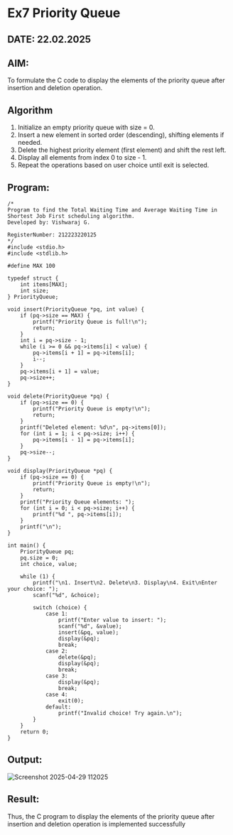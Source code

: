 # Ex7 Priority Queue
## DATE: 22.02.2025
## AIM:
To formulate the C code to display the elements of the priority queue after insertion and deletion operation.

## Algorithm
1. Initialize an empty priority queue with size = 0.
2. Insert a new element in sorted order (descending), shifting elements if needed.
3. Delete the highest priority element (first element) and shift the rest left.
4. Display all elements from index 0 to size - 1.
5. Repeat the operations based on user choice until exit is selected.

## Program:
```
/*
Program to find the Total Waiting Time and Average Waiting Time in Shortest Job First scheduling algorithm.
Developed by: Vishwaraj G.

RegisterNumber: 212223220125
*/
#include <stdio.h>
#include <stdlib.h>

#define MAX 100

typedef struct {
    int items[MAX];
    int size;
} PriorityQueue;

void insert(PriorityQueue *pq, int value) {
    if (pq->size == MAX) {
        printf("Priority Queue is full!\n");
        return;
    }
    int i = pq->size - 1;
    while (i >= 0 && pq->items[i] < value) {
        pq->items[i + 1] = pq->items[i];
        i--;
    }
    pq->items[i + 1] = value;
    pq->size++;
}

void delete(PriorityQueue *pq) {
    if (pq->size == 0) {
        printf("Priority Queue is empty!\n");
        return;
    }
    printf("Deleted element: %d\n", pq->items[0]);
    for (int i = 1; i < pq->size; i++) {
        pq->items[i - 1] = pq->items[i];
    }
    pq->size--;
}

void display(PriorityQueue *pq) {
    if (pq->size == 0) {
        printf("Priority Queue is empty!\n");
        return;
    }
    printf("Priority Queue elements: ");
    for (int i = 0; i < pq->size; i++) {
        printf("%d ", pq->items[i]);
    }
    printf("\n");
}

int main() {
    PriorityQueue pq;
    pq.size = 0;
    int choice, value;

    while (1) {
        printf("\n1. Insert\n2. Delete\n3. Display\n4. Exit\nEnter your choice: ");
        scanf("%d", &choice);

        switch (choice) {
            case 1:
                printf("Enter value to insert: ");
                scanf("%d", &value);
                insert(&pq, value);
                display(&pq);
                break;
            case 2:
                delete(&pq);
                display(&pq);
                break;
            case 3:
                display(&pq);
                break;
            case 4:
                exit(0);
            default:
                printf("Invalid choice! Try again.\n");
        }
    }
    return 0;
}
```
## Output:
![Screenshot 2025-04-29 112025](https://github.com/user-attachments/assets/fa2d9cc6-910b-44ab-92a3-cf1086d7c715)

## Result:
Thus, the C program to display the elements of the priority queue after insertion and deletion operation is implemented successfully
